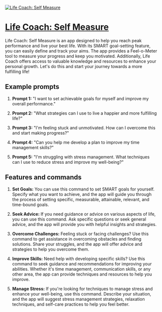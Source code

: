 [![Life Coach: Self Measure](https://files.oaiusercontent.com/file-pnPEWphwz81JddP8bYX6HHrI?se=2123-10-19T01%3A53%3A58Z&sp=r&sv=2021-08-06&sr=b&rscc=max-age%3D31536000%2C%20immutable&rscd=attachment%3B%20filename%3D8aeab181-e81a-4ce3-ab28-bdc4440055fd.png&sig=iH5IClVwgF1wvgJXN0yyuM/eRcOCS3tIK0uMvqC4OPk%3D)](https://chat.openai.com/g/g-M3RFxFNqa-life-coach-self-measure)

# [Life Coach: Self Measure](https://chat.openai.com/g/g-M3RFxFNqa-life-coach-self-measure)

Life Coach: Self Measure is an app designed to help you reach peak performance and live your best life. With its SMART goal-setting feature, you can easily define and track your aims. The app provides a Feel-o-Meter tool to measure your progress and keep you motivated. Additionally, Life Coach offers access to valuable knowledge and resources to enhance your personal growth. Let's do this and start your journey towards a more fulfilling life!

## Example prompts

1. **Prompt 1:** "I want to set achievable goals for myself and improve my overall performance."

2. **Prompt 2:** "What strategies can I use to live a happier and more fulfilling life?"

3. **Prompt 3:** "I'm feeling stuck and unmotivated. How can I overcome this and start making progress?"

4. **Prompt 4:** "Can you help me develop a plan to improve my time management skills?"

5. **Prompt 5:** "I'm struggling with stress management. What techniques can I use to reduce stress and improve my well-being?"

## Features and commands

1. **Set Goals:** You can use this command to set SMART goals for yourself. Specify what you want to achieve, and the app will guide you through the process of setting specific, measurable, attainable, relevant, and time-bound goals.

2. **Seek Advice:** If you need guidance or advice on various aspects of life, you can use this command. Ask specific questions or seek general advice, and the app will provide you with helpful insights and strategies.

3. **Overcome Challenges:** Feeling stuck or facing challenges? Use this command to get assistance in overcoming obstacles and finding solutions. Share your struggles, and the app will offer advice and strategies to help you overcome them.

4. **Improve Skills:** Need help with developing specific skills? Use this command to seek guidance and recommendations for improving your abilities. Whether it's time management, communication skills, or any other area, the app can provide techniques and resources to help you improve.

5. **Manage Stress:** If you're looking for techniques to manage stress and enhance your well-being, use this command. Describe your situation, and the app will suggest stress management strategies, relaxation techniques, and self-care practices to help you feel better.